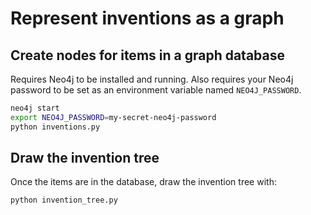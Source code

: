 # Represent inventions as a graph

## Create nodes for items in a graph database

Requires Neo4j to be installed and running. Also requires your Neo4j password to be set as an environment variable named `NEO4J_PASSWORD`.

```bash
neo4j start
export NEO4J_PASSWORD=my-secret-neo4j-password
python inventions.py
```

## Draw the invention tree

Once the items are in the database, draw the invention tree with:

```bash
python invention_tree.py
```
